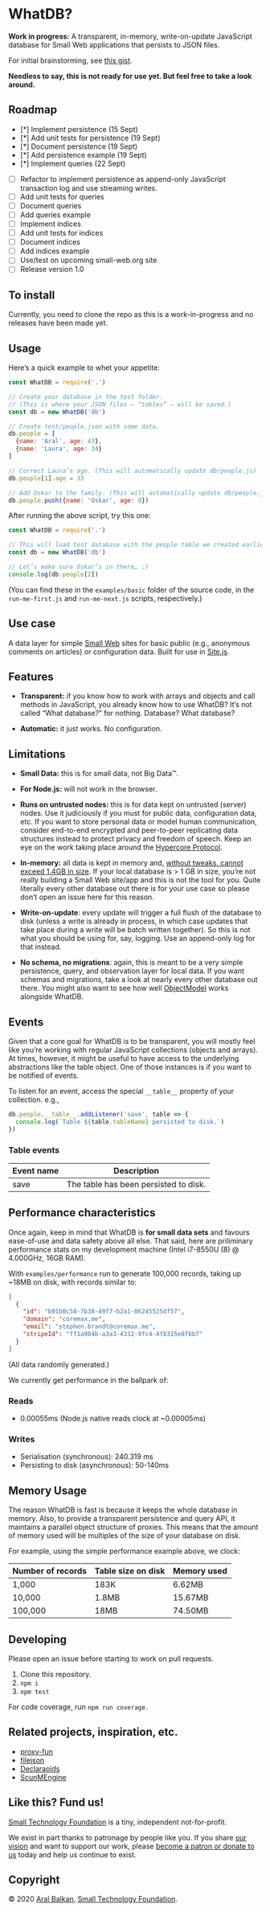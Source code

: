 # WhatDB?

__Work in progress:__ A transparent, in-memory, write-on-update JavaScript database for Small Web applications that persists to JSON files.

For initial brainstorming, see [this gist](https://gist.github.com/aral/fc4115fdf338e02d735ae58e245817ce).

__Needless to say, this is not ready for use yet. But feel free to take a look around.__

## Roadmap

  - [*] Implement persistence (15 Sept)
  - [*] Add unit tests for persistence (19 Sept)
  - [*] Document persistence (19 Sept)
  - [*] Add persistence example (19 Sept)
  - [*] Implement queries (22 Sept)
  - [ ] Refactor to implement persistence as append-only JavaScript transaction log and use streaming writes.
  - [ ] Add unit tests for queries
  - [ ] Document queries
  - [ ] Add queries example
  - [ ] Implement indices
  - [ ] Add unit tests for indices
  - [ ] Document indices
  - [ ] Add indices example
  - [ ] Use/test on upcoming small-web.org site
  - [ ] Release version 1.0

## To install

Currently, you need to clone the repo as this is a work-in-progress and no releases have been made yet.

## Usage

Here’s a quick example to whet your appetite:

```js
const WhatDB = require('.')

// Create your database in the test folder.
// (This is where your JSON files – “tables” – will be saved.)
const db = new WhatDB('db')

// Create test/people.json with some data.
db.people = [
  {name: 'Aral', age: 43},
  {name: 'Laura', age: 34}
]

// Correct Laura’s age. (This will automatically update db/people.js)
db.people[1].age = 33

// Add Oskar to the family. (This will automatically update db/people.js)
db.people.push({name: 'Oskar', age: 8})
```

After running the above script, try this one:

```js
const WhatDB = require('.')

// This will load test database with the people table we created earlier.
const db = new WhatDB('db')

// Let’s make sure Oskar’s in there… ;)
console.log(db.people[2])
```

(You can find these in the `examples/basic` folder of the source code, in the `run-me-first.js` and `run-me-next.js` scripts, respectively.)

## Use case

A data layer for simple [Small Web](https://ar.al/2020/08/07/what-is-the-small-web/) sites for basic public (e.g., anonymous comments on articles) or configuration data. Built for use in [Site.js](https://sitejs.org).

## Features

  - __Transparent:__ if you know how to work with arrays and objects and call methods in JavaScript, you already know how to use WhatDB? It’s not called “What database?” for nothing. Database? What database?

  - __Automatic:__ it just works. No configuration.

## Limitations

  - __Small Data:__ this is for small data, not Big Data™.

  - __For Node.js:__ will not work in the browser.

  - __Runs on untrusted nodes:__ this is for data kept on untrusted (server) nodes. Use it judiciously if you must for public data, configuration data, etc. If you want to store personal data or model human communication, consider end-to-end encrypted and peer-to-peer replicating data structures instead to protect privacy and freedom of speech. Keep an eye on the work taking place around the [Hypercore Protocol](https://hypercore-protocol.org/).

  - __In-memory:__ all data is kept in memory and, [without tweaks, cannot exceed 1.4GB in size](https://www.the-data-wrangler.com/nodejs-memory-limits/). If your local database is > 1 GB in size, you’re not really building a Small Web site/app and this is not the tool for you. Quite literally every other database out there is for your use case so please don’t open an issue here for this reason.

  - __Write-on-update__: every update will trigger a full flush of the database to disk (unless a write is already in process, in which case updates that take place during a write will be batch written together). So this is not what you should be using for, say, logging. Use an append-only log for that instead.

  - __No schema, no migrations__: again, this is meant to be a very simple persistence, query, and observation layer for local data. If you want schemas and migrations, take a look at nearly every other database out there. You might also want to see how well [ObjectModel](https://github.com/sylvainpolletvillard/ObjectModel) works alongside WhatDB.

## Events

Given that a core goal for WhatDB is to be transparent, you will mostly feel like you’re working with regular JavaScript collections (objects and arrays). At times, however, it might be useful to have access to the underlying abstractions like the table object. One of those instances is if you want to be notified of events.

To listen for an event, access the special `__table__` property of your collection. e.g.,

```js
db.people.__table__.addListener('save', table => {
  console.log(`Table ${table.tableName} persisted to disk.`)
})
```

### Table events

| Event name | Description                           |
| ---------- | ------------------------------------- |
| save       | The table has been persisted to disk. |

## Performance characteristics

Once again, keep in mind that WhatDB is __for small data sets__ and favours ease-of-use and data safety above all else. That said, here are priliminary performance stats on my development machine (Intel i7-8550U (8) @ 4.000GHz, 16GB RAM).

With `examples/performance` run to generate 100,000 records, taking up ~18MB on disk, with records similar to:

```json
[
  {
    "id": "b01b0c58-7b38-49f7-b2a1-06245525df57",
    "domain": "coremax.me",
    "email": "stephen.brandt@coremax.me",
    "stripeId": "ff1a984b-a3a3-4332-9fc4-4f8315e8f6b7"
  }
]
```

(All data randomly generated.)

We currently get performance in the ballpark of:

### Reads

  - 0.00055ms (Node.js native reads clock at ~0.00005ms)

### Writes

  - Serialisation (synchronous): 240.319 ms
  - Persisting to disk (asynchronous): 50-140ms

## Memory Usage

The reason WhatDB is fast is because it keeps the whole database in memory. Also, to provide a transparent persistence and query API, it maintains a parallel object structure of proxies. This means that the amount of memory used will be multiples of the size of your database on disk.

For example, using the simple performance example above, we clock:

| Number of records | Table size on disk | Memory used |
| ----------------- | ------------------ | ----------- |
| 1,000             | 183K               | 6.62MB      |
| 10,000            | 1.8MB              | 15.67MB     |
| 100,000           | 18MB               | 74.50MB     |

## Developing

Please open an issue before starting to work on pull requests.

1. Clone this repository.
2. `npm i`
3. `npm test`

For code coverage, run `npm run coverage`.

## Related projects, inspiration, etc.

  - [proxy-fun](https://github.com/mikaelbr/awesome-es2015-proxy)
  - [filejson](https://github.com/bchr02/filejson)
  - [Declaraoids](https://github.com/Matsemann/Declaraoids/blob/master/src/declaraoids.js)
  - [ScunMEngine](https://github.com/jlvaquero/SCUNM/blob/master/SCUNMEngine/SCUNMEngine.js)

## Like this? Fund us!

[Small Technology Foundation](https://small-tech.org) is a tiny, independent not-for-profit.

We exist in part thanks to patronage by people like you. If you share [our vision](https://small-tech.org/about/#small-technology) and want to support our work, please [become a patron or donate to us](https://small-tech.org/fund-us) today and help us continue to exist.

## Copyright

&copy; 2020 [Aral Balkan](https://ar.al), [Small Technology Foundation](https://small-tech.org).
